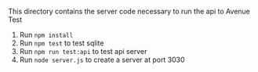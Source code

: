 This directory contains the server code necessary to run the api to Avenue Test

1. Run `npm install`
2. Run `npm test` to test sqlite
3. Run `npm run test:api` to test api server
4. Run `node server.js` to create a server at port 3030
